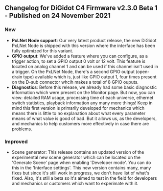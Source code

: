 ## Changelog for DiGidot C4 Firmware v2.3.0 Beta 1 - Published on 24 November 2021 ##

### New ###
* **PxLNet Node support**: Our very latest product release, the new DiGidot PxLNet Node is shipped with this version where the interface has been fully optimized for this variant.
* **GPIO output**: We've added a feature where you can configure, as a trigger action, to set a GPIO output 0 volt or 12 volt. This feature is located on analog channel 1 and can be used if this channel isn't used in a trigger. On the PxLNet Node, there's a second GPIO output (open-drain type) available which is, just like GPIO output 1, four times present on the D-sub connector whcih makes a total of 8 GPIO ouputs. 
* **Diagnostics**: Before this release, we already had some basic diagnostic information which were present on the Monitor page. But now, you can view: detailed RAM usage, processing time of each universe, ethernet switch statistics, playback information any many more things! Keep in mind this first version is primarily developed for mechanics which means there is little to no explanation about what every parameter means of what value is good of bad. But it allows us, as the developers, and mechanics to help customers more effectively in case there are problems.

### Improved ###
* Scene generator: This release contains an updated version of the experimental new scene generator which can be located on the 'Generate Scene' page when enabling 'Developer mode'. You can do this in the 'Interface settings'. This new version contains many, many fixes but since it's still work in progress, we don't have list of what's fixed. Also, it's still a beta so it's aimed to test in the field for developers and mechanics or customers which want to experimate with it.
